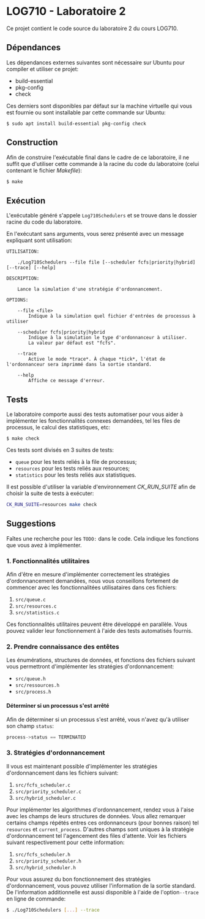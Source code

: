 # LOG710 - Laboratoire 2

Ce projet contient le code source du laboratoire 2 du cours LOG710.

## Dépendances

Les dépendances externes suivantes sont nécessaire sur Ubuntu pour compiler et
utiliser ce projet:

  - build-essential
  - pkg-config
  - check

Ces derniers sont disponibles par défaut sur la machine virtuelle qui vous est
fournie ou sont installable par cette commande sur Ubuntu:

```
$ sudo apt install build-essential pkg-config check
```

## Construction

Afin de construire l'exécutable final dans le cadre de ce laboratoire, il ne
suffit que d'utiliser cette commande à la racine du code du laboratoire
(celui contenant le fichier *Makefile*):

```sh
$ make
```

## Exécution

L'exécutable généré s'appele `Log710Schedulers` et se trouve dans le dossier
racine du code du laboratoire.

En l'exécutant sans arguments, vous serez présenté avec un message expliquant
sont utilisation:

```
UTILISATION:

	./Log710Schedulers --file file [--scheduler fcfs|priority|hybrid] [--trace] [--help]

DESCRIPTION:

	Lance la simulation d'une stratégie d'ordonnancement.

OPTIONS:

	--file <file>
		Indique à la simulation quel fichier d'entrées de processus à utiliser

	--scheduler fcfs|priority|hybrid
		Indique à la simulation le type d'ordonnanceur à utiliser.
		La valeur par défaut est "fcfs".

	--trace
		Active le mode *trace*. À chaque *tick*, l'état de l'ordonnanceur sera imprimmé dans la sortie standard.

	--help
		Affiche ce message d'erreur.
```

## Tests

Le laboratoire comporte aussi des tests automatiser pour vous aider à
implémenter les fonctionnalités connexes demandées, tel les files de processus,
le calcul des statistiques, etc:

```
$ make check
```

Ces tests sont divisés en 3 suites de tests:

  - `queue` pour les tests reliés à la file de processus;
  - `resources` pour les tests reliés aux resources;
  - `statistics` pour les tests reliés aux statistiques.

Il est possible d'utiliser la variable d'environnement *CK_RUN_SUITE* afin de
choisir la suite de tests à exécuter:

```sh
CK_RUN_SUITE=resources make check
```

## Suggestions

Faîtes une recherche pour les `TODO:` dans le code.  Cela indique
les fonctions que vous avez à implémenter.

### 1. Fonctionnalités utilitaires

Afin d'être en mesure d'implémenter correctement les stratégies d'ordonnancement
demandées, nous vous conseillons fortement de commencer avec les
fonctionnalitées utilisataires dans ces fichiers:

  1. `src/queue.c`
  2. `src/resources.c`
  3. `src/statistics.c`

Ces fonctionnalités utilitaires peuvent être développé en parallèle.  Vous
pouvez valider leur fonctionnement à l'aide des tests automatisés fournis.

### 2. Prendre connaissance des entêtes

Les énumérations, structures de données, et fonctions des fichiers suivant vous
permettront d'implémenter les stratégies d'ordonnancement:

  - `src/queue.h`
  - `src/ressources.h`
  - `src/process.h`

#### Déterminer si un processus s'est arrêté

Afin de déterminer si un processus s'est arrêté, vous n'avez qu'à utiliser son
champ `status`:

```c
process->status == TERMINATED
```

### 3. Stratégies d'ordonnancement

Il vous est maintenant possible d'implémenter les stratégies d'ordonnancement
dans les fichiers suivant:

  1. `src/fcfs_scheduler.c`
  2. `src/priority_scheduler.c`
  3. `src/hybrid_scheduler.c`

Pour implémenter les algorithmes d'ordonnancement, rendez vous à l'aise avec
les champs de leurs structures de données.  Vous allez remarquer certains champs
répétés entres ces ordonnanceurs (pour bonnes raison) tel `resources` et
`current_process`.  D'autres champs sont uniques à la stratégie d'ordonnancement
tel l'agencement des files d'attente.  Voir les fichiers suivant respectivement
pour cette information:

  1. `src/fcfs_scheduler.h`
  2. `src/priority_scheduler.h`
  3. `src/hybrid_scheduler.h`

Pour vous assurez du bon fonctionnement des stratégies d'ordonnancement, vous
pouvez utiliser l'information de la sortie standard.  De l'information
additionnelle est aussi disponible à l'aide de l'option`--trace` en ligne de
 commande:
```sh
$ ./Log710Schedulers [...] --trace
```
